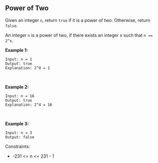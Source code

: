 ## Power of Two

Given an integer `n`, return `true` if it is a power of two. Otherwise, return `false`.

An integer `n` is a power of two, if there exists an integer x such that `n == 2^x`.

 

**Example 1:**

```
Input: n = 1
Output: true
Explanation: 2^0 = 1
```

<br>

**Example 2:**

```
Input: n = 16
Output: true
Explanation: 2^4 = 16
```
<br>

**Example 3:**

```
Input: n = 3
Output: false
```

Constraints:

* -231 <= n <= 231 - 1
 